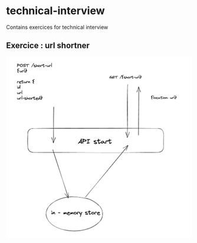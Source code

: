# technical-interview
Contains exercices for technical interview 


## Exercice : url shortner

![Alt text](image.png)